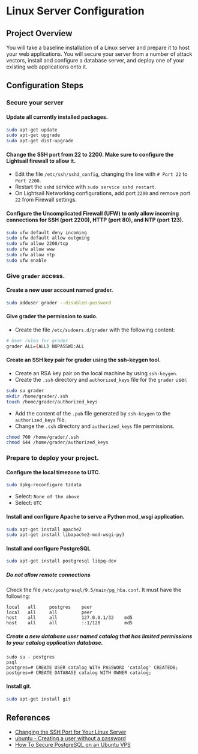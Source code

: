 # Linux Server Configuration


## Project Overview
You will take a baseline installation of a Linux server and prepare it to host your web applications. You will secure your server from a number of attack vectors, install and configure a database server, and deploy one of your existing web applications onto it.


## Configuration Steps

### Secure your server

#### Update all currently installed packages.
```bash
sudo apt-get update
sudo apt-get upgrade
sudo apt-get dist-upgrade
```

#### Change the SSH port from 22 to 2200. Make sure to configure the Lightsail firewall to allow it.
- Edit the file `/etc/ssh/sshd_config`, changing the line with `# Port 22` to `Port 2200`.
- Restart the `sshd` service with `sudo service sshd restart`.
- On Lightsail Networking configurations, add port `2200` and remove port `22` from Firewall settings.

#### Configure the Uncomplicated Firewall (UFW) to only allow incoming connections for SSH (port 2200), HTTP (port 80), and NTP (port 123).
```bash
sudo ufw default deny incoming
sudo ufw default allow outgoing
sudo ufw allow 2200/tcp
sudo ufw allow www
sudo ufw allow ntp
sudo ufw enable
```

### Give `grader` access.
#### Create a new user account named grader.
```bash
sudo adduser grader --disabled-password
```
#### Give grader the permission to sudo.
- Create the file `/etc/sudoers.d/grader` with the following content:
```bash
# User rules for grader
grader ALL=(ALL) NOPASSWD:ALL
```
#### Create an SSH key pair for grader using the ssh-keygen tool.
- Create an RSA key pair on the local machine by using `ssh-keygen`.
- Create the `.ssh` directory and `authorized_keys` file for the `grader` user.
```bash
sudo su grader
mkdir /home/grader/.ssh
touch /home/grader/authorized_keys
```
- Add the content of the `.pub` file generated by `ssh-keygen` to the `authorized_keys` file.
- Change the `.ssh` directory and `authorized_keys` file permissions.
```bash
chmod 700 /home/grader/.ssh
chmod 644 /home/grader/authorized_keys
```

### Prepare to deploy your project.
#### Configure the local timezone to UTC.
```bash
sudo dpkg-reconfigure tzdata
```
- Select: `None of the above` 
- Select: `UTC`

#### Install and configure Apache to serve a Python mod_wsgi application.
```bash
sudo apt-get install apache2
sudo apt-get install libapache2-mod-wsgi-py3
```

#### Install and configure PostgreSQL
```bash
sudo apt-get install postgresql libpq-dev
```

##### Do not allow remote connections
Check the file `/etc/postgresql/9.5/main/pg_hba.conf`. It must have the following:
```
local   all     postgres    peer
local   all     all         peer
host    all     all         127.0.0.1/32    md5
host    all     all         ::1/128         md5
```

##### Create a new database user named catalog that has limited permissions to your catalog application database.
```
sudo su - postgres
psql
postgres=# CREATE USER catalog WITH PASSWORD 'catalog' CREATEDB;
postgres=# CREATE DATABASE catalog WITH OWNER catalog;
```

#### Install git.
``` bash
sudo apt-get install git
```

## References

- [Changing the SSH Port for Your Linux Server](https://www.godaddy.com/help/changing-the-ssh-port-for-your-linux-server-7306)
- [ubuntu - Creating a user without a password](https://unix.stackexchange.com/questions/56765/creating-an-user-without-a-password)
- [How To Secure PostgreSQL on an Ubuntu VPS](https://www.digitalocean.com/community/tutorials/how-to-secure-postgresql-on-an-ubuntu-vps)